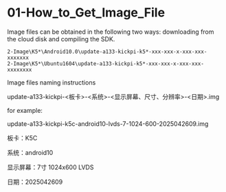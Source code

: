 # 01-How_to_Get_Image_File

Image files can be obtained in the following two ways: downloading from the cloud disk and compiling the SDK.

```
2-Image\K5*\Android10.0\update-a133-kickpi-k5*-xxx-xxx-x-xxx-xxx-xxxxxxx
2-Image\K5*\Ubuntu1604\update-a133-kickpi-k5*-xxx-xxx-x-xxx-xxx-xxxxxxxx
```

Image files naming instructions

update-a133-kickpi-<板卡>-<系统>-<显示屏幕、尺寸、分辨率>-<日期>.img

for example:

update-a133-kickpi-k5c-android10-lvds-7-1024-600-2025042609.img

板卡：K5C

系统：android10

显示屏幕：7寸 1024x600 LVDS

日期：2025042609

